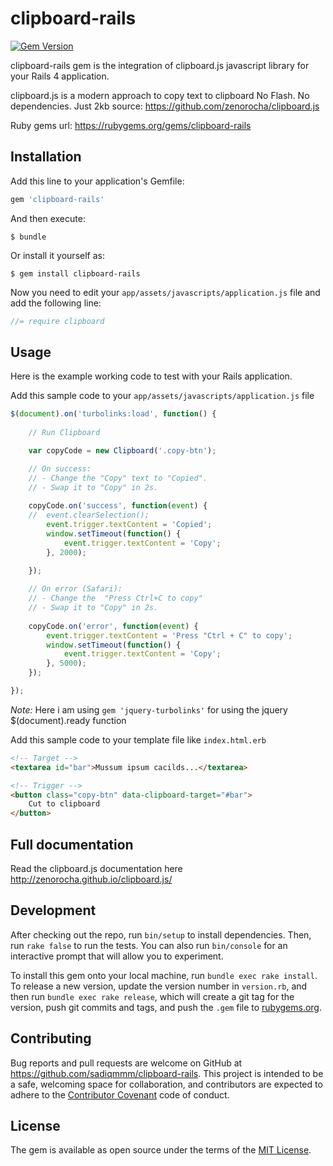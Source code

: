# clipboard-rails
[![Gem Version](https://badge.fury.io/rb/clipboard-rails.svg)](http://badge.fury.io/rb/clipboard-rails)

clipboard-rails gem is the integration of clipboard.js javascript library for your Rails 4 application.

clipboard.js is a modern approach to copy text to clipboard No Flash. No dependencies. Just 2kb
source: https://github.com/zenorocha/clipboard.js

Ruby gems url: https://rubygems.org/gems/clipboard-rails

## Installation

Add this line to your application's Gemfile:

```ruby
gem 'clipboard-rails'
```

And then execute:

    $ bundle

Or install it yourself as:

    $ gem install clipboard-rails

Now you need to edit your `app/assets/javascripts/application.js` file and add the following line:
``` javascript
//= require clipboard
```

## Usage

Here is the example working code to test with your Rails application.

Add this sample code to your `app/assets/javascripts/application.js` file

``` javascript
$(document).on('turbolinks:load', function() {
	
	// Run Clipboard

	var copyCode = new Clipboard('.copy-btn');

	// On success:
	// - Change the "Copy" text to "Copied".
	// - Swap it to "Copy" in 2s.	
	
	copyCode.on('success', function(event) {
	//	event.clearSelection();
		event.trigger.textContent = 'Copied';
		window.setTimeout(function() {
			event.trigger.textContent = 'Copy';
		}, 2000);
		 
	});

	// On error (Safari):
	// - Change the  "Press Ctrl+C to copy"
	// - Swap it to "Copy" in 2s.
	
	copyCode.on('error', function(event) { 
		event.trigger.textContent = 'Press "Ctrl + C" to copy';
		window.setTimeout(function() {
			event.trigger.textContent = 'Copy';
		}, 5000);
	});

});
```

*Note:* Here i am using `gem 'jquery-turbolinks'` for using the jquery $(document).ready function 

Add this sample code to your template file like `index.html.erb`

``` html
<!-- Target -->
<textarea id="bar">Mussum ipsum cacilds...</textarea>

<!-- Trigger -->
<button class="copy-btn" data-clipboard-target="#bar">
    Cut to clipboard
</button>
```

## Full documentation 

Read the clipboard.js documentation here http://zenorocha.github.io/clipboard.js/

## Development

After checking out the repo, run `bin/setup` to install dependencies. Then, run `rake false` to run the tests. You can also run `bin/console` for an interactive prompt that will allow you to experiment.

To install this gem onto your local machine, run `bundle exec rake install`. To release a new version, update the version number in `version.rb`, and then run `bundle exec rake release`, which will create a git tag for the version, push git commits and tags, and push the `.gem` file to [rubygems.org](https://rubygems.org).

## Contributing

Bug reports and pull requests are welcome on GitHub at https://github.com/sadiqmmm/clipboard-rails. This project is intended to be a safe, welcoming space for collaboration, and contributors are expected to adhere to the [Contributor Covenant](contributor-covenant.org) code of conduct.


## License

The gem is available as open source under the terms of the [MIT License](http://opensource.org/licenses/MIT).

